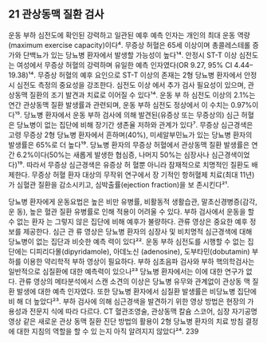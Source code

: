 ## 21 관상동맥 질환 검사

운동 부하 심전도에 확인된 강력하고 일관된 예후 예측 인자는 개인의 최대 운동 역량(maximum exercise capacity)이다⁴. 무증상 허혈은 65세 이상이며 총콜레스테롤 증가와 단백뇨가 있는 당뇨병 환자에서 발생할 가능성이 높다¹⁴. 안정시 ST-T 이상 심전도는 여성에서 무증상 허혈의 강력하며 유일한 예측 인자였다(OR 9.27, 95% CI 4.44–19.38)¹⁴. 무증상 허혈의 예후 요인으로 ST-T 이상의 존재는 2형 당뇨병 환자에서 안정시 심전도 측정의 중요성을 강조한다. 심전도 이상 에서 추가 검사 필요성이 있으며, 관상동맥 질환의 조기 발견과 치료로 이어질 수 있다¹⁴. 운동 부 하 심전도 이상의 2.1%는 연간 관상동맥 질환 발생률과 관련되며, 운동 부하 심전도 정상에서 이 수치는 0.97%이다¹⁵. 당뇨병 환자에서 운동 부하 검사에 의해 발견된(유증상 또는 무증상의) 심근 허혈은 당뇨병이 없는 집단에 비해 장기간 생존율 저하와 관계가 있다⁷. 무증상 심근경색은 고령 무증상 2형 당뇨병 환자에서 흔하며(40%), 미세알부민뇨가 있는 당뇨병 환자의 발생률은 65%로 더 높다¹⁹. 당뇨병 환자의 무증상 허혈에서 관상동맥 질환 발생률은 연간 6.2%이다(50%는 새롭게 발생한 협심증, 나머지 50%는 심장사나 심근경색이었다)¹⁹. 따라서 무증상 심근경색은 유증상 허 혈뿐 아니라 잠재적으로 치명적인 질환도 배제한다. 무증상 허혈 환자 대상의 무작위 연구에서 장 기적인 항허혈제 치료(최대 11년)가 심혈관 질환을 감소시키고, 심박출률(ejection fraction)을 보 존시킨다²¹.

당뇨병 환자에게 운동요법은 높은 비만 유병률, 비활동적 생활습관, 말초신경병증(감각, 운 동), 높은 혈관 질환 유병률로 인해 적용이 어려울 수 있다. 부하 검사에서 운동을 할 수 없는 환자 는 그렇지 않은 집단에 비해 예후가 불량하다. 관류 영상은 중요한 예후 정보를 제공한다. 심근 관 류 영상은 당뇨병 환자의 심장사 및 비치명적 심근경색에 대해 당뇨병이 없는 집단과 비슷한 예측 력이 있다²². 운동 부하 심전도를 시행할 수 없는 집단에는 디피리다몰(dipyridamole), 아데노신 (adenosine), 도부타민(dobutamin) 부하를 이용한 약리학적 부하 영상이 필요하다. 부하 심초음파 검사와 부하 핵의학검사는 일반적으로 심질환에 대한 예측력이 있으나²³ 당뇨병 환자에서는 이에 대한 연구가 없다. 관류 영상의 메타분석에서 스캔 소견의 이상은 당뇨병 유무와 관계없이 관상동 맥 질환 발생에 대한 예측 인자였다. 또한 당뇨병 환자에서 심질환 발생률은 비당뇨병 집단에 비 해 더 높았다²³. 부하 검사에 의해 심근경색을 발견하기 위한 영상 방법은 현장의 가용성과 전문지 식에 따라 다르다. CT 혈관조영술, 관상동맥 칼슘 스코어, 심장 자기공명 영상 같은 새로운 관상 동맥 질환 진단 방법의 활용이 2형 당뇨병 환자의 치료 방침 결정에 대한 지침의 역할을 할 수 있 는지 아직 알려지지 않았다²⁴.
<PAGE>239